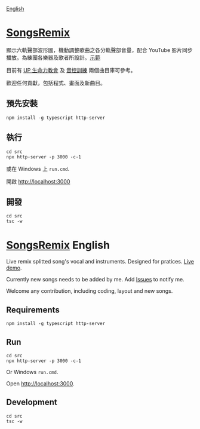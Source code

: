 [English](#songsremix-english)

# [SongsRemix](https://christorng.github.io/SongsRemix/src/)

顯示六軌聲部波形圖，機動調整歌曲之各分軌聲部音量，配合 YouTube 影片同步播放。為練團各樂器及歌者所設計。[示範](https://christorng.github.io/SongsRemix/src/)

目前有 [UP 生命力教會](https://github.com/ChrisTorng/UpLifeSongs) 及 [音控訓練](https://github.com/ChrisTorng/AudioLeadershipSongs) 兩個曲目庫可參考。

歡迎任何貢獻，包括程式、畫面及新曲目。

## 預先安裝
```
npm install -g typescript http-server
```

## 執行
```
cd src
npx http-server -p 3000 -c-1
```
或在 Windows 上 `run.cmd`.

開啟 [http://localhost:3000](http://localhost:3000)

## 開發
```
cd src
tsc -w
```

# [SongsRemix](https://christorng.github.io/SongsRemix/src/) English

Live remix splitted song's vocal and instruments. Designed for pratices. [Live demo](https://christorng.github.io/SongsRemix/src/).

Currently new songs needs to be added by me. Add [Issues](https://github.com/ChrisTorng/SongsRemix/issues) to notify me.

Welcome any contribution, including coding, layout and new songs.

## Requirements
```
npm install -g typescript http-server
```

## Run
```
cd src
npx http-server -p 3000 -c-1
```
Or Windows `run.cmd`.

Open [http://localhost:3000](http://localhost:3000).

## Development
```
cd src
tsc -w
```